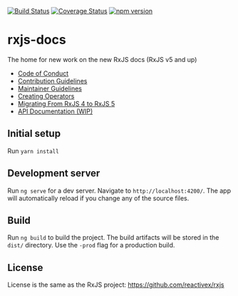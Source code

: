 [![Build Status](https://travis-ci.org/ReactiveX/rxjs-docs.svg?branch=master)](https://travis-ci.org/ReactiveX/rxjs)
[![Coverage Status](https://coveralls.io/repos/github/ReactiveX/rxjs-docs/badge.svg?branch=master)](https://coveralls.io/github/ReactiveX/rxjs?branch=master)
[![npm version](https://badge.fury.io/js/%40reactivex%2Frxjs-docs.svg)](http://badge.fury.io/js/%40reactivex%2Frxjs)

# rxjs-docs
The home for new work on the new RxJS docs (RxJS v5 and up)


- [Code of Conduct](CODE_OF_CONDUCT.md)
- [Contribution Guidelines](CONTRIBUTING.md)
- [Maintainer Guidelines](doc/maintainer-guidelines.md)
- [Creating Operators](doc/operator-creation.md)
- [Migrating From RxJS 4 to RxJS 5](MIGRATION.md)
- [API Documentation (WIP)](http://reactivex.io/rxjs)


## Initial setup

Run `yarn install`

## Development server

Run `ng serve` for a dev server. Navigate to `http://localhost:4200/`. The app will automatically reload if you change any of the source files.

## Build

Run `ng build` to build the project. The build artifacts will be stored in the `dist/` directory. Use the `-prod` flag for a production build.

## License

License is the same as the RxJS project: https://github.com/reactivex/rxjs
